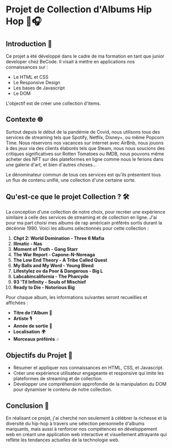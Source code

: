 # Projet de Collection d'Albums Hip Hop 🎤🎧

## Introduction 🚀

Ce projet a été développé dans le cadre de ma formation en tant que junior developer chez BeCode. Il visait à mettre en applications nos connaissances sur :

- Le HTML et CSS
- Le Responsive Design
- Les bases de Javascript
- Le DOM

L'objectif est de créer une collection d'items.

## Contexte 🌐

Surtout depuis le début de la pandémie de Covid, nous utilisons tous des services de streaming tels que Spotify, Netflix, Disney+, ou même Popcorn Time. Nous réservons nos vacances sur internet avec AirBnb, nous jouons à des jeux via des clients élaborés tels que Steam, nous nous soucions des critiques significatives sur Rotten Tomatoes ou IMDB, nous pouvons même acheter des NFT sur des plateformes en ligne comme nous le ferions dans une galerie d'art, et bien d'autres choses...

Le dénominateur commun de tous ces services est qu'ils présentent tous un flux de contenu unifié, une collection d'une certaine sorte.

## Qu'est-ce que le projet Collection ? 🛠️

La conception d'une collection de notre choix, pour recréer une expérience similaire à celle des services de streaming et de collection en ligne. J'ai pour ma part choisi mes albums de rap américain préférés sortis durant la décénnie 1990. Voici les albums sélectionnés pour cette collection :

1. **Chpt 2: World Domination - Three 6 Mafia**
2. **Illmatic - Nas**
3. **Moment of Truth - Gang Starr**
4. **The War Report - Capone-N-Noreaga**
5. **The Low End Theory - A Tribe Called Quest**
6. **My Balls and My Word - Young Bleed**
7. **Lifestylez ov da Poor & Dangerous - Big L**
8. **Labcabincalifornia - The Pharcyde**
9. **93 'Til Infinity - Souls of Mischief**
10. **Ready to Die - Notorious Big**

Pour chaque album, les informations suivantes seront recueillies et affichées :

- **Titre de l'Album** 📀
- **Artiste** 🎙️
- **Année de sortie** 📅
- **Localisation** 🌍
- **Morceaux préférés** 🎶

## Objectifs du Projet 🎯

- Résumer et appliquer nos connaissances en HTML, CSS, et Javascript.
- Créer une expérience utilisateur engageante et responsive qui imite les plateformes de streaming et de collection.
- Développer une compréhension approfondie de la manipulation du DOM pour dynamiser le contenu de notre collection.

## Conclusion 🎉

En réalisant ce projet, j'ai cherché non seulement à célébrer la richesse et la diversité du hip-hop à travers une sélection personnelle d'albums marquants, mais aussi à renforcer nos compétences en développement web en créant une application web interactive et visuellement attrayante qui reflète les tendances actuelles de la technologie web.
